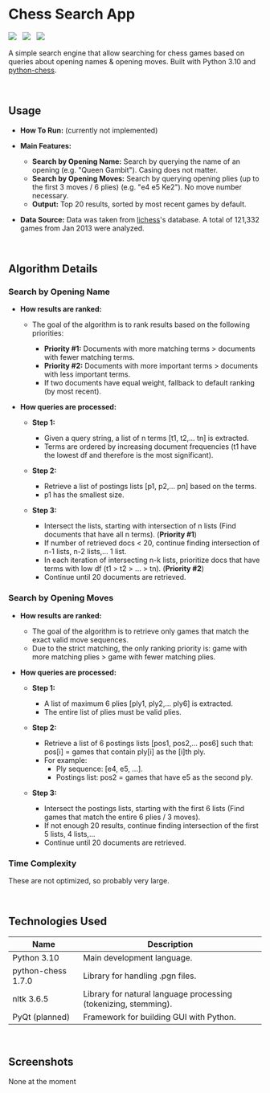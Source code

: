 <h1>
  <br>
    Chess Search App
  <br>
</h1>

<p>
  <a href="https://github.com/tylerhgv/chess-search/search?l=python"><img src="https://img.shields.io/github/languages/top/tylerhgv/chess-search"></a>
  &nbsp;
  <a href="https://github.com/tylerhgv/chess-search/commits/main"><img src="https://img.shields.io/github/last-commit/tylerhgv/chess-search"></a>
  &nbsp;
  <a href="https://github.com/tylerhgv/chess-search/issues/"><img src="https://img.shields.io/github/issues-raw/tylerhgv/chess-search?color=orange"></a> 
</p>

A simple search engine that allow searching for chess games based on queries about opening names & opening moves. Built with Python 3.10 and [python-chess](https://python-chess.readthedocs.io/en/latest/#).

<p>&nbsp;</p>
<h2 id="usage"> Usage </h2>

- **How To Run:** (currently not implemented)

- **Main Features:**

  - **Search by Opening Name:** Search by querying the name of an opening (e.g. "Queen Gambit"). Casing does not matter.
  - **Search by Opening Moves:** Search by querying opening plies (up to the first 3 moves / 6 plies) (e.g. "e4 e5 Ke2"). No move number necessary.
  - **Output:** Top 20 results, sorted by most recent games by default.

- **Data Source:** Data was taken from [lichess](https://lichess.org/)'s database. A total of 121,332 games from Jan 2013 were analyzed. 

<p>&nbsp;</p>
<h2 id="alg"> Algorithm Details </h2>

<h3> Search by Opening Name </h3>

- **How results are ranked:**
  - The goal of the algorithm is to rank results based on the following priorities:

    - **Priority #1:** Documents with more matching terms > documents with fewer matching terms.
    - **Priority #2:** Documents with more important terms > documents with less important terms.
    - If two documents have equal weight, fallback to default ranking (by most recent).

- **How queries are processed:**
  - **Step 1:**
  
    - Given a query string, a list of n terms [t1, t2,... tn] is extracted.
    - Terms are ordered by increasing document frequencies (t1 have the lowest df and therefore is the most significant).
  
  - **Step 2:**
  
    - Retrieve a list of postings lists [p1, p2,... pn] based on the terms.
    - p1 has the smallest size.
  
  - **Step 3:**
  
    - Intersect the lists, starting with intersection of n lists (Find documents that have all n terms). (**Priority #1**)
    - If number of retrieved docs < 20, continue finding intersection of n-1 lists, n-2 lists,... 1 list.
    - In each iteration of intersecting n-k lists, prioritize docs that have terms with low df (t1 > t2 > ... > tn). (**Priority #2**)
    - Continue until 20 documents are retrieved.

<h3> Search by Opening Moves </h3>

- **How results are ranked:**
  - The goal of the algorithm is to retrieve only games that match the exact valid move sequences.
  - Due to the strict matching, the only ranking priority is: game with more matching plies > game with fewer matching plies.

- **How queries are processed:**
  - **Step 1:**
  
    - A list of maximum 6 plies [ply1, ply2,... ply6] is extracted.
    - The entire list of plies must be valid plies.
  
  - **Step 2:**
  
    - Retrieve a list of 6 postings lists [pos1, pos2,... pos6] such that: pos[i] = games that contain ply[i] as the [i]th ply.
    - For example:
      - Ply sequence: [e4, e5, ...].
      - Postings list: pos2 = games that have e5 as the second ply.
  
  - **Step 3:**
  
    - Intersect the postings lists, starting with the first 6 lists (Find games that match the entire 6 plies / 3 moves).
    - If not enough 20 results, continue finding intersection of the first 5 lists, 4 lists,...
    - Continue until 20 documents are retrieved.
  
<h3> Time Complexity </h3>

These are not optimized, so probably very large. 

<p>&nbsp;</p>
<h2 id="tech"> Technologies Used </h2>

| Name | Description |
| --- | --- |
| Python 3.10 | Main development language. |
| python-chess 1.7.0 | Library for handling .pgn files. |
| nltk 3.6.5 | Library for natural language processing (tokenizing, stemming). |
| PyQt (planned) | Framework for building GUI with Python. |

<p>&nbsp;</p>
<h2 id="screens"> Screenshots </h2>

None at the moment

<p>&nbsp;</p>
